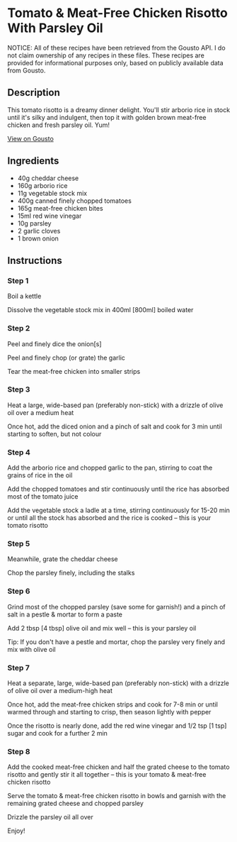# Tomato & Meat-Free Chicken Risotto With Parsley Oil

NOTICE: All of these recipes have been retrieved from the Gousto API. I do not claim ownership of any recipes in these files. These recipes are provided for informational purposes only, based on publicly available data from Gousto.

## Description

This tomato risotto is a dreamy dinner delight. You'll stir arborio rice in stock until it's silky and indulgent, then top it with golden brown meat-free chicken and fresh parsley oil. Yum!

[View on Gousto](https://www.gousto.co.uk/recipes/cookbook/tomato-meat-free-chicken-risotto-with-basil-oil)

## Ingredients

- 40g cheddar cheese
- 160g arborio rice
- 11g vegetable stock mix
- 400g canned finely chopped tomatoes
- 165g meat-free chicken bites
- 15ml red wine vinegar
- 10g parsley
- 2 garlic cloves
- 1 brown onion

## Instructions


### Step 1

Boil a kettle

Dissolve the vegetable stock mix in 400ml <span class="text-danger">[800ml]</span> boiled water


### Step 2

Peel and finely dice the onion<span class="text-danger">[s]</span>

Peel and finely chop (or grate) the garlic

Tear the meat-free chicken into smaller strips


### Step 3

Heat a large, wide-based pan (preferably non-stick) with a drizzle of olive oil over a medium heat

Once hot, add the diced onion and a pinch of salt and cook for 3 min until starting to soften, but not colour


### Step 4

Add the arborio rice and chopped garlic to the pan, stirring to coat the grains of rice in the oil

Add the chopped tomatoes and stir continuously until the rice has absorbed most of the tomato juice

Add the vegetable stock a ladle at a time, stirring continuously for 15-20 min or until all the stock has absorbed and the rice is cooked – this is your tomato risotto


### Step 5

Meanwhile, grate the cheddar cheese

Chop the parsley finely, including the stalks


### Step 6

Grind most of the chopped parsley (save some for garnish!) and a pinch of salt in a pestle & mortar to form a paste

Add 2 tbsp<span class="text-danger"> [4 tbsp]</span> olive oil and mix well – this is your parsley oil

Tip: If you don't have a pestle and mortar, chop the parsley very finely and mix with olive oil


### Step 7

Heat a separate, large, wide-based pan (preferably non-stick) with a drizzle of olive oil over a medium-high heat

Once hot, add the meat-free chicken strips and cook for 7-8 min or until warmed through and starting to crisp, then season lightly with pepper

Once the risotto is nearly done, add the red wine vinegar and 1/2 tsp <span class="text-danger">[1 tsp]</span> sugar and cook for a further 2 min

### Step 8

Add the cooked meat-free chicken and half the grated cheese to the tomato risotto and gently stir it all together – this is your tomato & meat-free chicken risotto

Serve the tomato & meat-free chicken risotto in bowls and garnish with the remaining grated cheese and chopped parsley

Drizzle the parsley oil all over

Enjoy!

